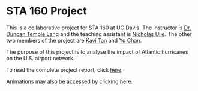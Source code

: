 # STA 160 Project
This is a collaborative project for STA 160 at UC Davis. The instructor is [Dr. Duncan Temple Lang](https://github.com/duncantl) and the teaching assistant is [Nicholas Ulle](https://github.com/nick-ulle). The other two members of the project are [Kavi Tan](https://github.com/jiahtan) and [Yu Chan](https://github.com/yuchan9).

The purpose of this project is to analyse the impact of Atlantic hurricanes on the U.S. airport network.

To read the complete project report, click [here](https://github.com/davidfunglk/flight/blob/master/Report/main.pdf).

Animations may also be accessed by clicking [here](http://point.fungservices.com/flightanalysis/index.html).
